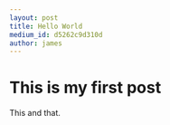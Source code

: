 ```yaml
---
layout: post
title: Hello World
medium_id: d5262c9d310d
author: james
---
```


# This is my first post

This and that.
